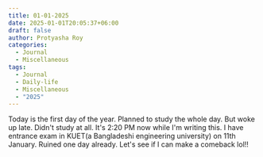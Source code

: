 ```yaml
---
title: 01-01-2025
date: 2025-01-01T20:05:37+06:00
draft: false
author: Protyasha Roy
categories:
  - Journal
  - Miscellaneous
tags:
  - Journal
  - Daily-life
  - Miscellaneous
  - "2025"
---
```


Today is the first day of the year. Planned to study the whole day. But woke up late. Didn't study at all. It's 2:20 PM now while I'm writing this. I have entrance exam in KUET(a Bangladeshi engineering university) on 11th January. Ruined one day already. Let's see if I can make a comeback lol!!